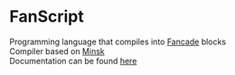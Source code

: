 # FanScript
Programming language that compiles into [Fancade](https://www.fancade.com/) blocks  
Compiler based on [Minsk](https://github.com/terrajobst/minsk)  
Documentation can be found [here](https://github.com/BitcoderCZ/FanScript-Documentation/blob/main/MdDocs/README.md)